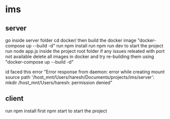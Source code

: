 # ims 

## server 
go inside server folder cd docker/
then build the docker image "docker-compose up --build -d"
run npm install
run npm run dev
to start the project run node app.js inside the project root folder
if any issues releated with port not available delete all images in docker and try re-building them using "docker-compose up --build -d"

id faced this error "Error response from daemon: error while creating mount source path '/host_mnt/Users/haresh/Documents/projects/ims/server': mkdir /host_mnt/Users/haresh: permission denied"



## client
run npm install first
npm start to start the project
